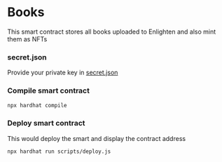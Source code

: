 # Books

This smart contract stores all books uploaded to Enlighten and also mint them as NFTs

### secret.json
Provide your private key in [secret.json](https://github.com/Hexdee/Enlighten/blob/main/smartcontract/secret.json)

### Compile smart contract

```bash
npx hardhat compile
```

### Deploy smart contract

This would deploy the smart and display the contract address

```bash
npx hardhat run scripts/deploy.js
```
